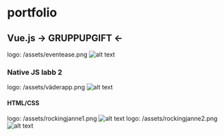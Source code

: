 # portfolio

## Vue.js -> GRUPPUPGIFT <-
logo: /assets/eventease.png
![alt text](https://github.com/[KakanOG]/[portfolio]/assets/[main]/eventease.png?raw=true)

### Native JS labb 2
logo: /assets/väderapp.png
![alt text](https://github.com/[KakanOG]/[portfolio]/assets/[main]/väderapp.png?raw=true)

#### HTML/CSS
logo: /assets/rockingjanne1.png
![alt text](https://github.com/[KakanOG]/[portfolio]/assets/[main]/rockingjanne1.png?raw=true)
logo: /assets/rockingjanne2.png
![alt text](https://github.com/[KakanOG]/[portfolio]/assets/[main]/rockingjanne2.png?raw=true)
